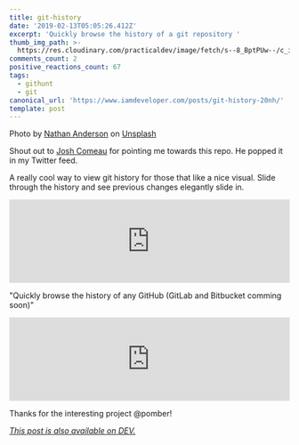 ```yaml
---
title: git-history
date: '2019-02-13T05:05:26.412Z'
excerpt: 'Quickly browse the history of a git repository '
thumb_img_path: >-
  https://res.cloudinary.com/practicaldev/image/fetch/s--8_BptPUw--/c_imagga_scale,f_auto,fl_progressive,h_420,q_auto,w_1000/https://thepracticaldev.s3.amazonaws.com/i/ulidmgllcwzax0a6g4yl.jpg
comments_count: 2
positive_reactions_count: 67
tags:
  - githunt
  - git
canonical_url: 'https://www.iamdeveloper.com/posts/git-history-20nh/'
template: post
---
```



Photo by [Nathan Anderson](https://unsplash.com/photos/c7fShzYk4bA?utm_source=unsplash&utm_medium=referral&utm_content=creditCopyText) on [Unsplash](https://unsplash.com/?utm_source=unsplash&utm_medium=referral&utm_content=creditCopyText)

Shout out to [Josh Comeau](https://twitter.com/JoshWComeau) for pointing me towards this repo. He popped it in my Twitter feed.

A really cool way to view git history for those that like a nice visual. Slide through the history and see previous changes elegantly slide in.


<iframe class="liquidTag" src="https://dev.to/embed/twitter?args=1095029354839588867" style="border: 0; width: 100%;"></iframe>


"Quickly browse the history of any GitHub (GitLab and Bitbucket comming soon)"


<iframe class="liquidTag" src="https://dev.to/embed/github?args=https%3A%2F%2Fgithub.com%2Fpomber%2Fgit-history" style="border: 0; width: 100%;"></iframe>


Thanks for the interesting project @pomber!

*[This post is also available on DEV.](https://dev.to/nickytonline/git-history-20nh)*


<script>
const parent = document.getElementsByTagName('head')[0];
const script = document.createElement('script');
script.type = 'text/javascript';
script.src = 'https://cdnjs.cloudflare.com/ajax/libs/iframe-resizer/4.1.1/iframeResizer.min.js';
script.charset = 'utf-8';
script.onload = function() {
    window.iFrameResize({}, '.liquidTag');
};
parent.appendChild(script);
</script>    
